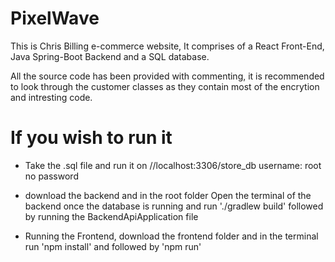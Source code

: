 # PixelWave

This is Chris Billing e-commerce website, It comprises of a React Front-End, Java Spring-Boot Backend and a SQL database.

All the source code has been provided with commenting, it is recommended to look through the customer classes as they contain most of the encrytion and intresting code. 

# If you wish to run it

- Take the .sql file and run it on //localhost:3306/store_db username: root  
  no password

- download the backend and in the root folder Open the terminal of the backend once the database is running and run './gradlew build' followed by running the BackendApiApplication file

- Running the Frontend, download the frontend folder and in the terminal run 'npm install' and followed by 'npm run' 
